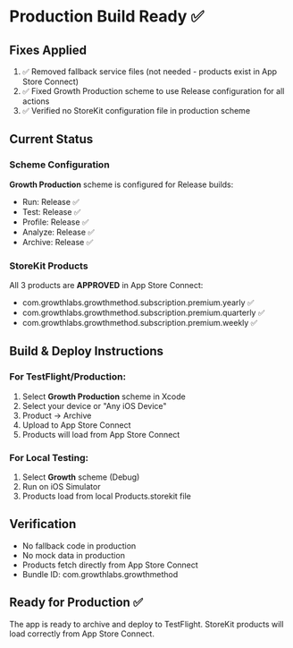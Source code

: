 # Production Build Ready ✅

## Fixes Applied
1. ✅ Removed fallback service files (not needed - products exist in App Store Connect)
2. ✅ Fixed Growth Production scheme to use Release configuration for all actions
3. ✅ Verified no StoreKit configuration file in production scheme

## Current Status

### Scheme Configuration
**Growth Production** scheme is configured for Release builds:
- Run: Release ✅
- Test: Release ✅  
- Profile: Release ✅
- Analyze: Release ✅
- Archive: Release ✅

### StoreKit Products
All 3 products are **APPROVED** in App Store Connect:
- com.growthlabs.growthmethod.subscription.premium.yearly ✅
- com.growthlabs.growthmethod.subscription.premium.quarterly ✅
- com.growthlabs.growthmethod.subscription.premium.weekly ✅

## Build & Deploy Instructions

### For TestFlight/Production:
1. Select **Growth Production** scheme in Xcode
2. Select your device or "Any iOS Device"
3. Product → Archive
4. Upload to App Store Connect
5. Products will load from App Store Connect

### For Local Testing:
1. Select **Growth** scheme (Debug)
2. Run on iOS Simulator
3. Products load from local Products.storekit file

## Verification
- No fallback code in production
- No mock data in production  
- Products fetch directly from App Store Connect
- Bundle ID: com.growthlabs.growthmethod

## Ready for Production ✅
The app is ready to archive and deploy to TestFlight. StoreKit products will load correctly from App Store Connect.